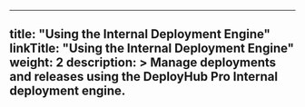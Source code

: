 ---
 
title:  "Using the Internal Deployment Engine"
linkTitle: "Using the Internal Deployment Engine"
weight: 2
description: >
  Manage deployments and releases using the DeployHub Pro Internal deployment engine. 
---